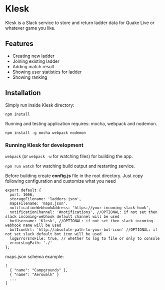 # Klesk
Klesk is a Slack service to store and return ladder data for Quake Live or whatever game you like.

## Features
- Creating new ladder
- Joining existing ladder
- Adding match result
- Showing user statistics for ladder
- Showing ranking

## Installation
Simply run inside Klesk directory:

`npm install`

Running and testing application requires: mocha, webpack and nodemon.

`npm install -g mocha webpack nodemon`

### Running Klesk for development
`webpack` (or `webpack -w` for watching files) for building the app.

`npm run watch` for watching build output and restarting service.

Before building create **config.js** file in the root directory.
Just copy following configuration and customize what you need

```
export default {
  port: 1666,
  storageFilename: 'ladders.json',
  mapsFilename: 'maps.json',
  notificationWebhookAddress: 'https://your-incoming-slack-hook',
  notificationChannel: '#notifications', //OPTIONAL: if not set then slack incoming-webhook default channel will be used
  botUsername: 'Klesk', //OPTIONAL: if not set then slack incoming-webhook name will be used
  botIconUrl: 'http://absolute-path-to-your-bot-icon' //OPTIONAL: if not set slack default bot icon will be used
  logErrorsToFile: true, // whether to log to file or only to console
  errorsLogPath: './'
};
```

maps.json schema example:

```
[
  { "name": "Campgrounds" },
  { "name": "Aerowalk" }
  ...
]
```
